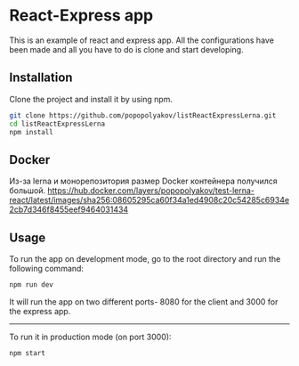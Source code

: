 
# React-Express app

This is an example of react and express app. All the configurations have been made and all you have to do is clone and start developing.

## Installation

Clone the project and install it by using npm.

```bash
git clone https://github.com/popopolyakov/listReactExpressLerna.git
cd listReactExpressLerna
npm install
```

## Docker
Из-за lerna и монорепозитория размер Docker контейнера получился большой.
https://hub.docker.com/layers/popopolyakov/test-lerna-react/latest/images/sha256:08605295ca60f34a1ed4908c20c54285c6934e2cb7d346f8455eef9464031434

## Usage
To run the app on development mode, go to the root directory and run the following command:
```bash
npm run dev 
```
It will run the app on two different ports- 8080 for the client and 3000 for the express app.
___
To run it in production mode (on port 3000):
```bash
npm start
```
